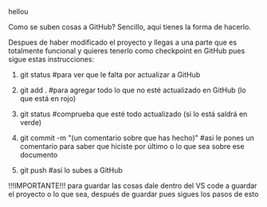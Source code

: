 hellou

Como se suben cosas a GitHub? Sencillo, aqui tienes la forma de hacerlo.

Despues de haber modificado el proyecto y llegas a una parte que es totalmente funcional y quieres tenerlo como checkpoint en GitHub pues sigue estas instrucciones:

1. git status #para ver que le falta por actualizar a GitHub

2. git add . #para agregar todo lo que no esté actualizado en GitHub (lo que está en rojo)

3. git status #comprueba que esté todo actualizado (si lo está saldrá en verde)

4. git commit -m "(un comentario sobre que has hecho)" #asi le pones un comentario para saber que hiciste por último o lo que sea sobre ese documento

5. git push #así lo subes a GitHub

!!!IMPORTANTE!!! para guardar las cosas dale dentro del VS code a guardar el proyecto o lo que sea, después de guardar pues sigues los pasos de esto